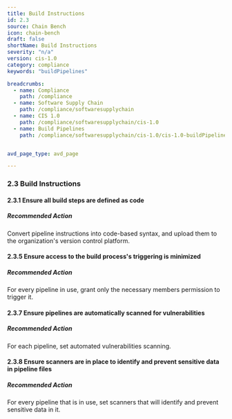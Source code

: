 ```yaml
---
title: Build Instructions
id: 2.3
source: Chain Bench
icon: chain-bench
draft: false
shortName: Build Instructions
severity: "n/a"
version: cis-1.0
category: compliance
keywords: "buildPipelines"

breadcrumbs: 
  - name: Compliance
    path: /compliance
  - name: Software Supply Chain
    path: /compliance/softwaresupplychain
  - name: CIS 1.0
    path: /compliance/softwaresupplychain/cis-1.0
  - name: Build Pipelines
    path: /compliance/softwaresupplychain/cis-1.0/cis-1.0-buildPipelines


avd_page_type: avd_page

---
```


### 2.3 Build Instructions

####  2.3.1 Ensure all build steps are defined as code

##### Recommended Action
Convert pipeline instructions into code-based syntax, and upload them to the organization's version control platform.
<br />


####  2.3.5 Ensure access to the build process's triggering is minimized

##### Recommended Action
For every pipeline in use, grant only the necessary members permission to trigger it.
<br />


####  2.3.7 Ensure pipelines are automatically scanned for vulnerabilities

##### Recommended Action
For each pipeline, set automated vulnerabilities scanning.
<br />


####  2.3.8 Ensure scanners are in place to identify and prevent sensitive data in pipeline files

##### Recommended Action
For every pipeline that is in use, set scanners that will identify and prevent sensitive data in it.
<br />


